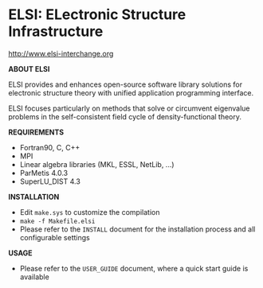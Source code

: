 ELSI: ELectronic Structure Infrastructure
=========================================

http://www.elsi-interchange.org

**ABOUT ELSI**

ELSI provides and enhances open-source software library solutions for electronic structure theory with unified application programming interface.

ELSI focuses particularly on methods that solve or circumvent eigenvalue problems in the self-consistent field cycle of density-functional theory.

**REQUIREMENTS**

  * Fortran90, C, C++
  * MPI
  * Linear algebra libraries (MKL, ESSL, NetLib, ...)
  * ParMetis 4.0.3
  * SuperLU_DIST 4.3

**INSTALLATION**

  * Edit `make.sys` to customize the compilation
  * `make -f Makefile.elsi`
  * Please refer to the `INSTALL` document for the installation process and all configurable settings

**USAGE**

  * Please refer to the `USER_GUIDE` document, where a quick start guide is available
